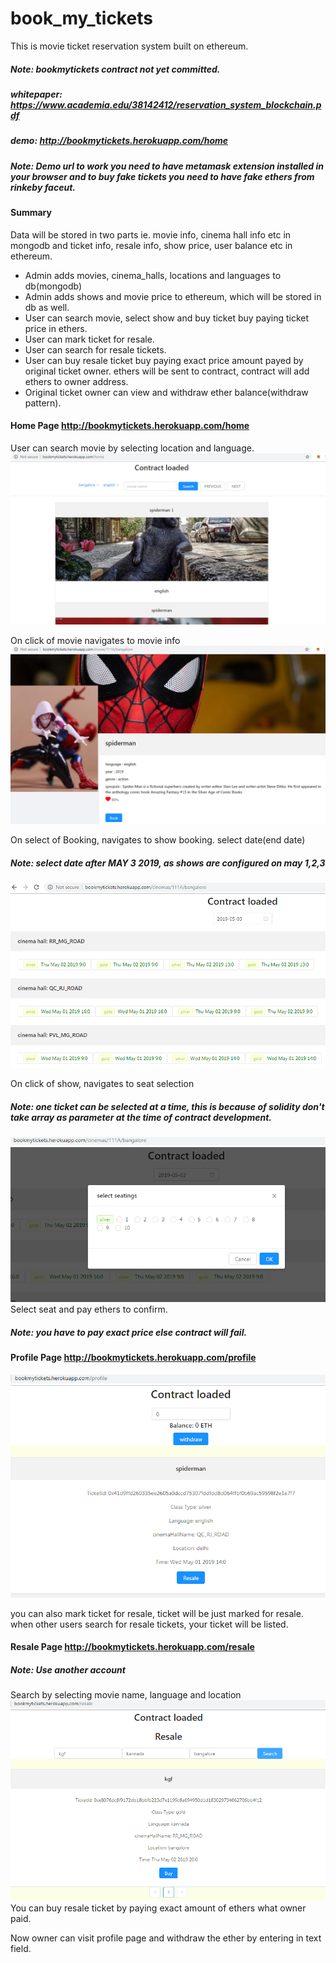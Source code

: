 # book_my_tickets
This is movie ticket reservation system built on ethereum.

##### Note: bookmytickets contract not yet committed.

##### whitepaper: https://www.academia.edu/38142412/reservation_system_blockchain.pdf
##### demo: http://bookmytickets.herokuapp.com/home
##### Note: Demo url to work you need to have metamask extension installed in your browser and to buy fake tickets you need to have fake ethers from rinkeby faceut.

#### Summary
Data will be stored in two parts ie. movie info, cinema hall info etc in mongodb and ticket info, resale info, show price, user balance etc in ethereum.
- Admin adds movies, cinema_halls, locations and languages to db(mongodb)
- Admin adds shows and movie price to ethereum, which will be stored in db as well.
- User can search movie, select show and buy ticket buy paying ticket price in ethers.
- User can mark ticket for resale.
- User can search for resale tickets.
- User can buy resale ticket buy paying exact price amount payed by original ticket owner. ethers will be sent to contract, contract will add ethers to owner address.
- Original ticket owner can view and withdraw ether balance(withdraw pattern).

#### Home Page http://bookmytickets.herokuapp.com/home
User can search movie by selecting location and language.
![Alt text](images/home.png?raw=true "home")  

On click of movie navigates to movie info
![Alt text](images/movie_info.png?raw=true "movie info")  

On select of Booking, navigates to show booking. select date(end date)
##### Note: select date after MAY 3 2019, as shows are configured on may 1,2,3
![Alt text](images/book.png?raw=true "booking")  

On click of show, navigates to seat selection
##### Note: one ticket can be selected at a time, this is because of solidity don't take array as parameter at the time of contract development.
![Alt text](images/seat.png?raw=true "seating")  
Select seat and pay ethers to confirm.
##### Note: you have to pay exact price else contract will fail.

#### Profile Page http://bookmytickets.herokuapp.com/profile
![Alt text](images/profile.png?raw=true "profile")  

you can also mark ticket for resale, ticket will be just marked for resale. when other users search for resale tickets, your ticket will be listed.

#### Resale Page http://bookmytickets.herokuapp.com/resale
##### Note: Use another account
Search by selecting movie name, language and location
![Alt text](images/resale.png?raw=true "resale")  
You can buy resale ticket by paying exact amount of ethers what owner paid.

Now owner can visit profile page and withdraw the ether by entering in text field.

